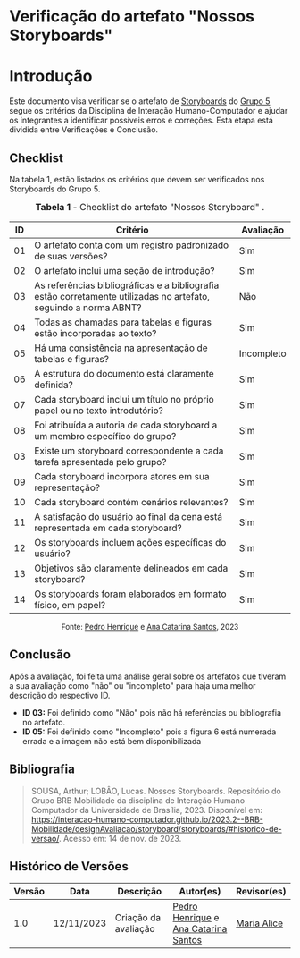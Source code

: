 # Verificação do artefato "Nossos Storyboards"

# Introdução

Este documento visa verificar se o artefato de [Storyboards](https://interacao-humano-computador.github.io/2023.2--BRB-Mobilidade/designAvaliacao/storyboard/storyboards/) do [Grupo 5](https://github.com/Interacao-Humano-Computador/2023.2--BRB-Mobilidade) segue os critérios da Disciplina de Interação Humano-Computador e ajudar os integrantes a identificar possíveis erros e correções. Esta etapa está dividida entre Verificações e Conclusão.

## Checklist

Na tabela 1, estão listados os critérios que devem ser verificados nos Storyboards do Grupo 5.

<font size="3"><p style="text-align: center"><b>Tabela 1</b> - Checklist do artefato "Nossos Storyboard" . </p></font>

| ID  | Critério                                                                                                         | Avaliação  |
| --- | ---------------------------------------------------------------------------------------------------------------- | ---------- |
| 01  | O artefato conta com um registro padronizado de suas versões?                                                    | Sim        |
| 02  | O artefato inclui uma seção de introdução?                                                                       | Sim        |
| 03  | As referências bibliográficas e a bibliografia estão corretamente utilizadas no artefato, seguindo a norma ABNT? | Não        |
| 04  | Todas as chamadas para tabelas e figuras estão incorporadas ao texto?                                            | Sim        |
| 05  | Há uma consistência na apresentação de tabelas e figuras?                                                        | Incompleto |
| 06  | A estrutura do documento está claramente definida?                                                               | Sim        |
| 07  | Cada storyboard inclui um título no próprio papel ou no texto introdutório?                                      | Sim        |
| 08  | Foi atribuída a autoria de cada storyboard a um membro específico do grupo?                                      | Sim        |
| 03  | Existe um storyboard correspondente a cada tarefa apresentada pelo grupo?                                        | Sim        |
| 09  | Cada storyboard incorpora atores em sua representação?                                                           | Sim        |
| 10  | Cada storyboard contém cenários relevantes?                                                                      | Sim        |
| 11  | A satisfação do usuário ao final da cena está representada em cada storyboard?                                   | Sim        |
| 12  | Os storyboards incluem ações específicas do usuário?                                                             | Sim        |
| 13  | Objetivos são claramente delineados em cada storyboard?                                                          | Sim        |
| 14  | Os storyboards foram elaborados em formato físico, em papel?                                                     | Sim        |

<font size="2"><p style="text-align: center">Fonte: [Pedro Henrique](https://github.com/pedro-hsf) e [Ana Catarina Santos](https://github.com/an4catarina), 2023</p></font>

## Conclusão

Após a avaliação, foi feita uma análise geral sobre os artefatos que tiveram a sua avaliação como "não" ou "incompleto" para haja uma melhor descrição do respectivo ID.

- **ID 03:** Foi definido como "Não" pois não há referências ou bibliografia no artefato.
- **ID 05:** Foi definido como "Incompleto" pois a figura 6 está numerada errada e a imagem não está bem disponibilizada

## Bibliografia

> SOUSA, Arthur; LOBÂO, Lucas. Nossos Storyboards. Repositório do Grupo BRB Mobilidade da disciplina de Interação Humano Computador da Universidade de Brasília, 2023. Disponível em: <https://interacao-humano-computador.github.io/2023.2--BRB-Mobilidade/designAvaliacao/storyboard/storyboards/#historico-de-versao/>. Acesso em: 14 de nov. de 2023.

## Histórico de Versões

| Versão | Data       | Descrição            | Autor(es)                                                                                              | Revisor(es)                               |
| ------ | ---------- | -------------------- | ------------------------------------------------------------------------------------------------------ | ----------------------------------------- |
| 1.0    | 12/11/2023 | Criação da avaliação | [Pedro Henrique](https://github.com/pedro-hsf) e [Ana Catarina Santos](https://github.com/an4catarina) | [Maria Alice](https://github.com/Maliz30) |
